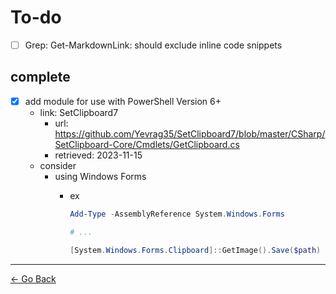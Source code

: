 # To-do

- [ ] Grep: Get-MarkdownLink: should exclude inline code snippets

## complete

- [x] add module for use with PowerShell Version 6+
  - link: SetClipboard7
    - url: <https://github.com/Yevrag35/SetClipboard7/blob/master/CSharp/SetClipboard-Core/Cmdlets/GetClipboard.cs>
    - retrieved: 2023-11-15
  - consider
    - using Windows Forms
      - ex

        ```powershell
        Add-Type -AssemblyReference System.Windows.Forms

        # ...

        [System.Windows.Forms.Clipboard]::GetImage().Save($path)
        ```

---
[← Go Back](../readme.md)
